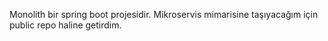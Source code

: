 Monolith bir spring boot projesidir. 
Mikroservis mimarisine taşıyacağım için public repo haline getirdim. 
